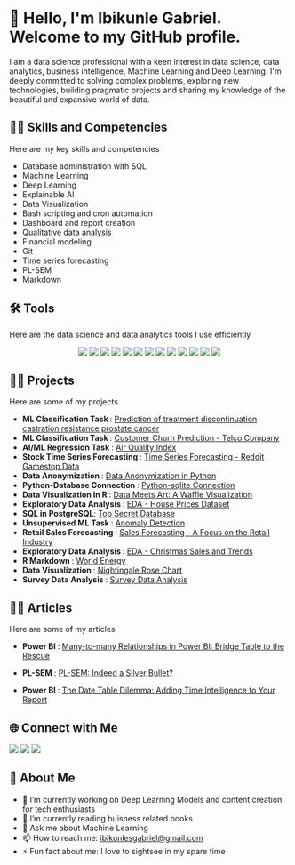 # 👋 Hello, I'm **Ibikunle Gabriel**. Welcome to my GitHub profile.
I am a data science professional with a keen interest in data science, data analytics, business intelligence, Machine Learning and Deep Learning. I'm deeply committed to solving complex problems, exploring new technologies, building pragmatic projects and sharing my knowledge of the beautiful and expansive world of data.

## 🚀🦾 **Skills and Competencies**
Here are my key skills and competencies 
- Database administration with SQL
- Machine Learning
- Deep Learning
- Explainable AI
- Data Visualization
- Bash scripting and cron automation
- Dashboard and report creation 
- Qualitative data analysis
- Financial modeling
- Git
- Time series forecasting
- PL-SEM
- Markdown
## 🛠️ **Tools**
Here are the data science and data analytics tools I use efficiently

  <div align="center"> 
    <img src="https://img.shields.io/badge/-Python-3776AB?&style=for-the-badge&logo=Python&logoColor=ffdd54" />
    <img src="https://img.shields.io/badge/-Microsoft%20Power%20BI-F2C811?&style=for-the-badge&logo=Power-BI&logoColor=black" />
    <img src="https://img.shields.io/badge/-PostgreSQL-4169E1?&style=for-the-badge&logo=PostgreSQL&logoColor=white" />
    <img src="https://img.shields.io/badge/-R-276DC3?&style=for-the-badge&logo=R&logoColor=white" />
    <img src="https://img.shields.io/badge/-Tableau-E97627?&style=for-the-badge&logo=Tableau&logoColor=white" />
    <img src="https://img.shields.io/badge/-Google%20Colab-F9AB00?&style=for-the-badge&logo=Google-Colab&logoColor=black" />
    <img src="https://img.shields.io/badge/-MySQL-4479A1?&style=for-the-badge&logo=MySQL&logoColor=white" />
    <img src="https://img.shields.io/badge/-NVivo-1E90FF?&style=for-the-badge&logoColor=white" />
    <img src="https://img.shields.io/badge/-Stata-00599C?&style=for-the-badge&logoColor=white" />
    <img src="https://img.shields.io/badge/-SPSS-003399?&style=for-the-badge&logoColor=white" />
    <img src="https://img.shields.io/badge/-EViews-555555?&style=for-the-badge&logoColor=white" />
    <img src="https://img.shields.io/badge/-SQLite-003B57?&style=for-the-badge&logo=SQLite&logoColor=white" />
    <img src="https://img.shields.io/badge/-SQL%20Server-CC2927?&style=for-the-badge&logo=Microsoft-SQL-Server&logoColor=white" />
</div>


  ## 👨‍💻 **Projects**
  Here are some of my projects  
  - <b> ML Classification Task </b>: [Prediction of treatment discontinuation castration resistance prostate cancer](https://github.com/Kunleiky/prediction-of-treatment-discontinuation-for-metastatic-castration-resistance-prostate-cancer)
  - <b> ML Classification Task </b>: [Customer Churn Prediction - Telco Company](https://github.com/Kunleiky/CUSTOMER_CHURN_PREDICTION_TELCO)
  -  <b> AI/ML Regression Task </b>: [Air Quality Index](https://github.com/Kunleiky/AI_ML--AIR-QUALITY-INDEX)
  - <b> Stock Time Series Forecasting </b>: [Time Series Forecasting - Reddit Gamestop Data](https://github.com/Kunleiky/TIME-SERIES-FORECASTING-REDDIT-GAMESTOP-DATA)
  - <b> Data Anonymization </b>: [Data Anonymization in Python](https://github.com/Kunleiky/Data-Anonymization-in-Python)
  - <b> Python-Database Connection </b>: [Python-sqlite Connection](https://github.com/Kunleiky/Python_sqlite-connection)
  - <b> Data Visualization in R </b>: [Data Meets Art: A Waffle Visualization](https://github.com/Kunleiky/Data-Meet-Art_A-Waffle-Visualization)
  - <b> Exploratory Data Analysis </b>: [EDA - House Prices Dataset](https://github.com/Kunleiky/EDA-House-Prices-Dataset)
  - <b> SQL in PostgreSQL</b>: [Top Secret Database](https://github.com/Kunleiky/TOP-SECRET-DATABASE)
  -  <b> Unsupervised ML Task </b>: [Anomaly Detection](https://github.com/Kunleiky/anomaly-detection)
  -  <b> Retail Sales Forecasting </b>: [Sales Forecasting - A Focus on the Retail Industry](https://github.com/Kunleiky/Sales-Forecasting-A-Focus-on-the-Retail-Industry)
  -  <b> Exploratory Data Analysis </b>: [EDA - Christmas Sales and Trends](https://github.com/Kunleiky/EDA_Christmas_sales_and_trends)
  -  <b> R Markdown </b>: [World Energy](https://github.com/Kunleiky/World_Energy)
  -  <b> Data Visualization </b>: [Nightingale Rose Chart](https://github.com/Kunleiky/NIGHTINGALE-ROSE-CHART)
  -  <b> Survey Data Analysis </b>: [Survey Data Analysis](https://github.com/Kunleiky/SURVEY-DATA-ANALYSIS-1)


## 👨‍💻 **Articles**
  Here are some of my articles
  
  -  <b> Power BI </b>: [Many-to-many Relationships in Power BI: Bridge Table to the Rescue](https://www.linkedin.com/pulse/many-to-many-relationships-power-bi-bridge-table-rescue-gabriel/)

  -  <b> PL-SEM </b>: [PL-SEM: Indeed a Silver Bullet?](https://www.linkedin.com/pulse/pl-sem-method-analysis-indeed-silver-bullet-ibikunle-gabriel-tjs0f)

-  <b> Power BI </b>: [The Date Table Dilemma: Adding Time Intelligence to Your Report](https://www.linkedin.com/posts/ibikunle-gabriel_powerbi-dax-powerbi-activity-7346296859960709123-bbnp?utm_source=share&utm_medium=member_desktop&rcm=ACoAACBudHQBqOToWG608ND9KFur-wPFfODNFRE)

 ##  🌐 **Connect with Me**
 <a href="https://www.linkedin.com/in/ibikunle-gabriel"><img src="https://img.shields.io/badge/-LinkedIn-0072b1?&style=for-the-badge&logo=linkedin&logoColor=white" /></a>
<a href="https://kaggle.com/ibikunlegabriel"><img src="https://img.shields.io/badge/-Kaggle-20BEFF?&style=for-the-badge&logo=kaggle&logoColor=white" /></a>
<a href="https://x.com/IBK_data"><img src="https://img.shields.io/badge/-X-000000?&style=for-the-badge&logo=x&logoColor=white" /></a>






##  💫 **About Me**

- 🔭 I’m currently working on Deep Learning Models and content creation for tech enthusiasts
- 🌱 I’m currently reading buisness related books
- 💬 Ask me about Machine Learning
- 📫 How to reach me: [ibikunlesgabriel@gmail.com](mailto:ibikunlesgabriel@gmail.com)
- ⚡ Fun fact about me: I love to sightsee in my spare time 

